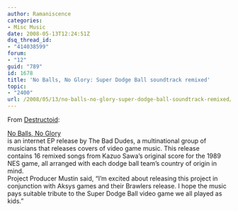 ```yaml
---
author: Ramaniscence
categories:
- Misc Music
date: 2008-05-13T12:24:51Z
dsq_thread_id:
- "414038599"
forum:
- "12"
guid: "789"
id: 1678
title: 'No Balls, No Glory: Super Dodge Ball soundtrack remixed'
topic:
- "2400"
url: /2008/05/13/no-balls-no-glory-super-dodge-ball-soundtrack-remixed/
---
```


From <a href="http://www.destructoid.com/no-balls-no-glory-super-dodge-ball-soundtrack-remixed-85803.phtml" target="_blank">Destructoid</a>:

<div class="quoted-text">
  <a href="http://noballsnoglory.net/" target="_blank">No Balls, No Glory</a><br /> is an internet EP release by The Bad Dudes, a multinational group of<br /> musicians that releases covers of video game music. This release<br /> contains 16 remixed songs from Kazuo Sawa&#8217;s original score for the 1989<br /> NES game, all arranged with each dodge ball team&#8217;s country of origin in<br /> mind.
</div>

<div class="quoted-text">
  Project Producer Mustin said, &#8220;I&#8217;m excited about releasing this project in conjunction with Aksys games and their Brawlers release. I hope the music pays suitable tribute to the Super Dodge Ball video game we all played as kids.&#8221;
</div>